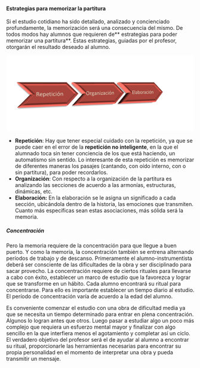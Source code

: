#### Estrategias para  memorizar la partitura

Si el estudio cotidiano ha sido detallado, analizado y concienciado profundamente, la memorización será una consecuencia del mismo. De todos modos hay alumnos que requieren de** estrategias para poder memorizar una partitura**. Estas estrategias, guiadas por el profesor, otorgarán el resultado deseado al alumno.

![](/images/image3.png)

* **Repetición**: Hay que tener especial cuidado con la repetición, ya que se puede caer en el error de la **repetición no inteligente**, en la que el alumnado toca sin tener conciencia de los que está haciendo, un automatismo sin sentido. Lo interesante de esta repetición es memorizar de diferentes maneras los pasajes \(cantando, con oído interno, con o sin partitura\), para poder recordarlos.
* **Organización**: Con respecto a la organización de la partitura es analizando las secciones de acuerdo a las armonías, estructuras, dinámicas, etc.
* **Elaboración:** En la elaboración se le asigna un significado a cada sección, ubicándola dentro de la historia, las emociones que transmiten. Cuanto más específicas sean estas asociaciones, más sólida será la memoria.

##### Concentración

Pero la memoria requiere de la concentración para que llegue a buen puerto. Y como la memoria, la concentración también se entrena alternando períodos de trabajo y de descanso. Primeramente el alumno-instrumentista deberá ser consciente de las dificultades de la obra y ser  disciplinado para sacar provecho. La concentración requiere de ciertos rituales para llevarse a cabo con éxito, establecer un marco de estudio que la favorezca y lograr que se transforme en un hábito. Cada alumno encontrará su ritual para concentrarse. Para ello es importante establecer un tiempo diario al estudio. El período de concentración varía de acuerdo a la edad  del alumno.

Es conveniente comenzar el estudio con una obra de dificultad media ya que se necesita un tiempo determinado para entrar en plena concentración. Algunos lo logran antes que otros. Luego pasar a estudiar algo un poco más complejo que requiera un esfuerzo mental mayor y finalizar con algo sencillo en la que interfiera menos el agotamiento y completar así un ciclo. El verdadero objetivo del profesor será el de ayudar al alumno a encontrar su ritual, proporcionarle las herramientas necesarias para encontrar su propia personalidad en el momento de interpretar una obra y pueda transmitir un mensaje.


